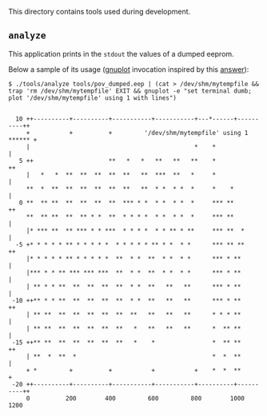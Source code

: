 This directory contains tools used during development.

## ``analyze``

This application prints in the ``stdout`` the values of a
dumped eeprom.

Below a sample of its usage ([gnuplot](http://www.gnuplot.info/) invocation inspired by this [answer](http://stackoverflow.com/questions/17543386/pipe-plot-data-to-gnuplot-script)):

```
$ ./tools/analyze tools/pov_dumped.eep | (cat > /dev/shm/mytempfile && trap 'rm /dev/shm/mytempfile' EXIT && gnuplot -e "set terminal dumb; plot '/dev/shm/mytempfile' using 1 with lines")


  10 ++----------+----------+-----------+-----------+---*------+----------++
     +           +          +         '/dev/shm/mytempfile' using 1 ****** +
     |                                              *    *                 |
   5 ++                     **   *   *   **   **   **    *                ++
     |   *   *  **  **  **  **  **   **  ***  **   *     *                 |
     **  *  **  **  **  **  **  **   **  * *  * *  *     *    *            |
   0 **  ** **  **  **  **  **  *** * *  * *  * *  *     *** **           ++
     **  ** **  **  ** * *  **  * * * *  * *  * *  *     *** **            |
     |* *** **  ** *** * * ***  * * * *  * * ** * **     *** **  *         |
  -5 +* * * * * ** * * * * *  * * * * * ** * *  * *      *** ** **        ++
     |* * * * * ** * * * * *  **  * *  **  * *  * *      *** * **          |
     |*** * * ** *** *** ***  **  * *  **  * *  * *      *** * **          |
     | ** * * **  **  **  **  **  * *  **   **   **      *** * **          |
 -10 ++** * * **  **  **  **  **  * *  **   **   **      *** * **         ++
     | ** **  **  **  **  **  **  **   **   **   **      * * * **          |
     | ** **  **  **  **  **  **   *   **   **   **      *  ** **          |
 -15 ++** **  **  **  **  **  **   *    *                *  ** **         ++
     | **  *  **  *                                      *  *  **          |
     + *         +          +           +           +    *  *  **          +
 -20 ++----------+----------+-----------+-----------+----------+----------++
     0          200        400         600         800        1000        1200
```
